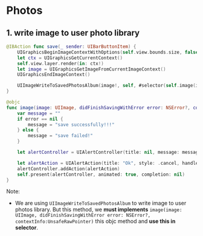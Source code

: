 # Photos

## 1. write image to user photo library

```swift
@IBAction func save(_ sender: UIBarButtonItem) {
    UIGraphicsBeginImageContextWithOptions(self.view.bounds.size, false, 0)
    let ctx = UIGraphicsGetCurrentContext()
    self.view.layer.render(in: ctx!)
    let image = UIGraphicsGetImageFromCurrentImageContext()
    UIGraphicsEndImageContext()

    UIImageWriteToSavedPhotosAlbum(image!, self, #selector(self.image(image:didFinishSavingWithError:contextInfo:)), nil)
}

@objc
func image(image: UIImage, didFinishSavingWithError error: NSError?, contextInfo:UnsafeRawPointer) {
    var message = ""
    if error == nil {
        message = "save successfully!!!"
    } else {
        message = "save failed!"
    }

    let alertController = UIAlertController(title: nil, message: message, preferredStyle: UIAlertControllerStyle.alert)

    let alertAction = UIAlertAction(title: "Ok", style: .cancel, handler: nil)
    alertController.addAction(alertAction)
    self.present(alertController, animated: true, completion: nil)
}
```

Note:

- We are using `UIImageWriteToSavedPhotosAlbum` to write image to user photos library. But this method, we **must implements** `image(image: UIImage, didFinishSavingWithError error: NSError?, contextInfo:UnsafeRawPointer)` this objc method and **use this in selector**.